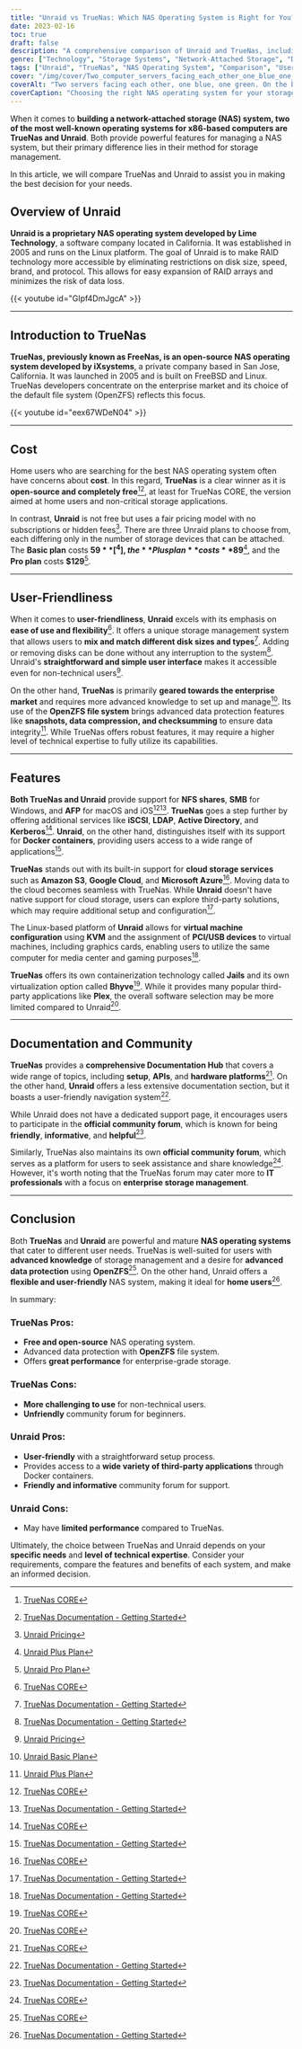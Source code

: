 ```yaml
---
title: "Unraid vs TrueNas: Which NAS Operating System is Right for You?"
date: 2023-02-16
toc: true
draft: false
description: "A comprehensive comparison of Unraid and TrueNas, including their user-friendliness, features, documentation, and community, to help users make an informed decision on which NAS operating system is best for their needs."
genre: ["Technology", "Storage Systems", "Network-Attached Storage", "Data Management", "NAS Operating Systems", "Comparison", "Data Protection", "Home Storage", "Enterprise Storage", "Open-Source"]
tags: ["Unraid", "TrueNas", "NAS Operating System", "Comparison", "User-Friendliness", "Features", "Documentation", "Community", "Open-Source", "Enterprise", "Data Protection", "Performance", "Flexibility", "Easy to Use", "Third-Party Applications", "Network-Attached Storage", "RAID Technology", "Storage Management", "OpenZFS", "Home Users", "Pricing Model", "Cloud Storage", "Virtualization", "Documentation Hub", "Community Forum", "Advanced Data Protection", "Mature NAS OS", "Technical Expertise", "IT Professionals", "Unraid vs TrueNas", "NAS operating system comparison", "network-attached storage", "Unraid features", "TrueNas features", "Unraid documentation", "TrueNas documentation", "Unraid community", "TrueNas community", "Unraid pricing", "TrueNas cost", "Unraid user-friendliness", "TrueNas ease of use", "Unraid storage management", "TrueNas advanced data protection", "Unraid third-party applications", "TrueNas cloud storage", "Unraid virtualization", "TrueNas enterprise market", "Unraid RAID technology", "TrueNas OpenZFS", "Unraid home users", "TrueNas mature NAS OS", "Unraid technical expertise", "TrueNas IT professionals", "Unraid performance", "TrueNas scalability", "Unraid support", "TrueNas file system", "Unraid disk management", "TrueNas storage expansion", "truenas operating system", "truenas vs freenas vs unraid"]
cover: "/img/cover/Two_computer_servers_facing_each_other_one_blue_one_green.png"
coverAlt: "Two servers facing each other, one blue, one green. On the blue side a person stands wearing a hardhat and safety vest. On the green side a person sitting on the couch."
coverCaption: "Choosing the right NAS operating system for your storage needs."
---
```


When it comes to **building a network-attached storage (NAS) system, two of the most well-known operating systems for x86-based computers are TrueNas and Unraid**. Both provide powerful features for managing a NAS system, but their primary difference lies in their method for storage management.

In this article, we will compare TrueNas and Unraid to assist you in making the best decision for your needs.

## Overview of Unraid

**Unraid is a proprietary NAS operating system developed by Lime Technology**, a software company located in California. It was established in 2005 and runs on the Linux platform. The goal of Unraid is to make RAID technology more accessible by eliminating restrictions on disk size, speed, brand, and protocol. This allows for easy expansion of RAID arrays and minimizes the risk of data loss.

{{< youtube id="GIpf4DmJgcA" >}}

______

## Introduction to TrueNas

**TrueNas, previously known as FreeNas, is an open-source NAS operating system developed by iXsystems**, a private company based in San Jose, California. It was launched in 2005 and is built on FreeBSD and Linux. TrueNas developers concentrate on the enterprise market and its choice of the default file system (OpenZFS) reflects this focus.

{{< youtube id="eex67WDeN04" >}}
______

## Cost

Home users who are searching for the best NAS operating system often have concerns about **cost**. In this regard, **TrueNas** is a clear winner as it is **open-source and completely free**[^1][^2], at least for TrueNas CORE, the version aimed at home users and non-critical storage applications.

In contrast, **Unraid** is not free but uses a fair pricing model with no subscriptions or hidden fees[^3]. There are three Unraid plans to choose from, each differing only in the number of storage devices that can be attached. The **Basic plan** costs **$59**[^4], the **Plus plan** costs **$89**[^5], and the **Pro plan** costs **$129**[^6].

[^1]: [TrueNas CORE](https://www.truenas.com/products/truenas-core/)
[^2]: [TrueNas Documentation - Getting Started](https://www.truenas.com/docs/hub/gettingstarted/intro/)
[^3]: [Unraid Pricing](https://unraid.net/pricing)
[^4]: [Unraid Basic Plan](https://unraid.net/pricing/basic)
[^5]: [Unraid Plus Plan](https://unraid.net/pricing/plus)
[^6]: [Unraid Pro Plan](https://unraid.net/pricing/pro)
______

## User-Friendliness

When it comes to **user-friendliness**, **Unraid** excels with its emphasis on **ease of use and flexibility**[^1]. It offers a unique storage management system that allows users to **mix and match different disk sizes and types**[^2]. Adding or removing disks can be done without any interruption to the system[^2]. Unraid's **straightforward and simple user interface** makes it accessible even for non-technical users[^3].

On the other hand, **TrueNas** is primarily **geared towards the enterprise market** and requires more advanced knowledge to set up and manage[^4]. Its use of the **OpenZFS file system** brings advanced data protection features like **snapshots, data compression, and checksumming** to ensure data integrity[^5]. While TrueNas offers robust features, it may require a higher level of technical expertise to fully utilize its capabilities.

[^1]: [Unraid Features](https://unraid.net/product/features)
[^2]: [Unraid Storage Management](https://unraid.net/product/storage)
[^3]: [Unraid User Interface](https://unraid.net/product/ui)
[^4]: [TrueNas Documentation - Enterprise](https://www.truenas.com/docs/hub/intro/enterprise/)
[^5]: [TrueNas OpenZFS](https://www.truenas.com/docs/hub/storage/disks-zfs/)

______

## Features

**Both TrueNas and Unraid** provide support for **NFS shares**, **SMB** for Windows, and **AFP** for macOS and iOS[^1][^2]. **TrueNas** goes a step further by offering additional services like **iSCSI**, **LDAP**, **Active Directory**, and **Kerberos**[^1]. **Unraid**, on the other hand, distinguishes itself with its support for **Docker containers**, providing users access to a wide range of applications[^2].

**TrueNas** stands out with its built-in support for **cloud storage services** such as **Amazon S3**, **Google Cloud**, and **Microsoft Azure**[^1]. Moving data to the cloud becomes seamless with TrueNas. While **Unraid** doesn't have native support for cloud storage, users can explore third-party solutions, which may require additional setup and configuration[^2].

The Linux-based platform of **Unraid** allows for **virtual machine configuration** using **KVM** and the assignment of **PCI/USB devices** to virtual machines, including graphics cards, enabling users to utilize the same computer for media center and gaming purposes[^2].

**TrueNas** offers its own containerization technology called **Jails** and its own virtualization option called **Bhyve**[^1]. While it provides many popular third-party applications like **Plex**, the overall software selection may be more limited compared to Unraid[^1].

[^1]: [TrueNas Documentation - Features](https://www.truenas.com/docs/hub/intro/features/)
[^2]: [Unraid Features](https://unraid.net/product/features)
______

## Documentation and Community

**TrueNas** provides a **comprehensive Documentation Hub** that covers a wide range of topics, including **setup**, **APIs**, and **hardware platforms**[^1]. On the other hand, **Unraid** offers a less extensive documentation section, but it boasts a user-friendly navigation system[^2].

While Unraid does not have a dedicated support page, it encourages users to participate in the **official community forum**, which is known for being **friendly**, **informative**, and **helpful**[^2].

Similarly, TrueNas also maintains its own **official community forum**, which serves as a platform for users to seek assistance and share knowledge[^1]. However, it's worth noting that the TrueNas forum may cater more to **IT professionals** with a focus on **enterprise storage management**.

[^1]: [TrueNas Documentation](https://www.truenas.com/docs/)
[^2]: [Unraid Community](https://forums.unraid.net/)

______

## Conclusion

Both **TrueNas** and **Unraid** are powerful and mature **NAS operating systems** that cater to different user needs. TrueNas is well-suited for users with **advanced knowledge** of storage management and a desire for **advanced data protection** using **OpenZFS**[^1]. On the other hand, Unraid offers a **flexible and user-friendly** NAS system, making it ideal for **home users**[^2].

In summary:

### TrueNas Pros:
- **Free and open-source** NAS operating system.
- Advanced data protection with **OpenZFS** file system.
- Offers **great performance** for enterprise-grade storage.

### TrueNas Cons:
- **More challenging to use** for non-technical users.
- **Unfriendly** community forum for beginners.

### Unraid Pros:
- **User-friendly** with a straightforward setup process.
- Provides access to a **wide variety of third-party applications** through Docker containers.
- **Friendly and informative** community forum for support.

### Unraid Cons:
- May have **limited performance** compared to TrueNas.

Ultimately, the choice between TrueNas and Unraid depends on your **specific needs** and **level of technical expertise**. Consider your requirements, compare the features and benefits of each system, and make an informed decision.

[^1]: [TrueNas Documentation](https://www.truenas.com/docs/)
[^2]: [Unraid Website](https://unraid.net/)
